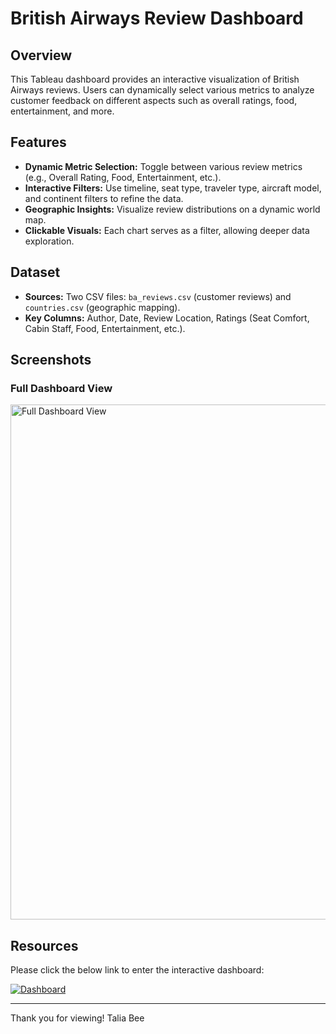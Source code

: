 
# British Airways Review Dashboard

## Overview
This Tableau dashboard provides an interactive visualization of British Airways reviews. Users can dynamically select various metrics to analyze customer feedback on different aspects such as overall ratings, food, entertainment, and more.

## Features
- **Dynamic Metric Selection:** Toggle between various review metrics (e.g., Overall Rating, Food, Entertainment, etc.).
- **Interactive Filters:** Use timeline, seat type, traveler type, aircraft model, and continent filters to refine the data.
- **Geographic Insights:** Visualize review distributions on a dynamic world map.
- **Clickable Visuals:** Each chart serves as a filter, allowing deeper data exploration.

## Dataset
- **Sources:** Two CSV files: `ba_reviews.csv` (customer reviews) and `countries.csv` (geographic mapping).
- **Key Columns:** Author, Date, Review Location, Ratings (Seat Comfort, Cabin Staff, Food, Entertainment, etc.).

## Screenshots
### Full Dashboard View
<img width="824" alt="Full Dashboard View" src="https://github.com/user-attachments/assets/129411aa-2f01-44b7-897e-3028e5a0892a" />



## Resources
Please click the below link to enter the interactive dashboard:
<div class='tableauPlaceholder' id='viz1737409632442' style='position: relative'><noscript><a href='#'><img alt='Dashboard ' src='https:&#47;&#47;public.tableau.com&#47;static&#47;images&#47;Br&#47;BritishAirwaysReviewDashboard_17374095752770&#47;Dashboard&#47;1_rss.png' style='border: none' /></a></noscript><object class='tableauViz'  style='display:none;'><param name='host_url' value='https%3A%2F%2Fpublic.tableau.com%2F' /> <param name='embed_code_version' value='3' /> <param name='site_root' value='' /><param name='name' value='BritishAirwaysReviewDashboard_17374095752770&#47;Dashboard' /><param name='tabs' value='no' /><param name='toolbar' value='yes' /><param name='static_image' value='https:&#47;&#47;public.tableau.com&#47;static&#47;images&#47;Br&#47;BritishAirwaysReviewDashboard_17374095752770&#47;Dashboard&#47;1.png' /> <param name='animate_transition' value='yes' /><param name='display_static_image' value='yes' /><param name='display_spinner' value='yes' /><param name='display_overlay' value='yes' /><param name='display_count' value='yes' /><param name='language' value='en-US' /><param name='filter' value='publish=yes' /></object></div>                <script type='text/javascript'>                    var divElement = document.getElementById('viz1737409632442');                    var vizElement = divElement.getElementsByTagName('object')[0];                    if ( divElement.offsetWidth > 800 ) { vizElement.style.width='1600px';vizElement.style.height='1027px';} else if ( divElement.offsetWidth > 500 ) { vizElement.style.width='1600px';vizElement.style.height='1027px';} else { vizElement.style.width='100%';vizElement.style.height='1527px';}                     var scriptElement = document.createElement('script');                    scriptElement.src = 'https://public.tableau.com/javascripts/api/viz_v1.js';                    vizElement.parentNode.insertBefore(scriptElement, vizElement);                </script>

---
Thank you for viewing!
Talia Bee


